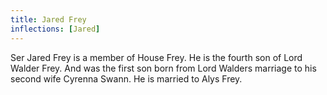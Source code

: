 ```yaml
---
title: Jared Frey
inflections: [Jared]
---
```


Ser Jared Frey is a member of House Frey. He is the fourth son of Lord Walder Frey. And was the first son born from Lord Walders marriage to his second wife Cyrenna Swann. He is married to Alys Frey.


